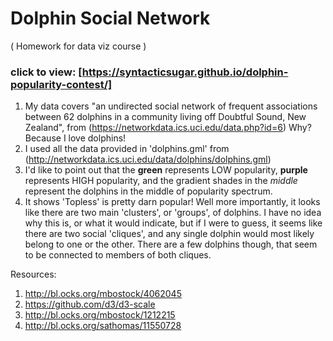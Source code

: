 # Dolphin Social Network
( Homework for data viz course )

### click to view: [https://syntacticsugar.github.io/dolphin-popularity-contest/]

1. My data covers "an undirected social network of frequent associations between 62 dolphins in a community living off Doubtful Sound, New Zealand", from (https://networkdata.ics.uci.edu/data.php?id=6)  Why?  Because I love dolphins!
1. I used all the data provided in 'dolphins.gml' from (http://networkdata.ics.uci.edu/data/dolphins/dolphins.gml)
1. I'd like to point out that the **green** represents LOW popularity, **purple** represents HIGH popularity, and the gradient shades in the *middle* represent the dolphins in the middle of popularity spectrum.
1. It shows 'Topless' is pretty darn popular!  Well more importantly, it looks like there are two main 'clusters', or 'groups', of dolphins.  I have no idea why this is, or what it would indicate, but if I were to guess, it seems like there are two social 'cliques', and any single dolphin would most likely belong to one or the other.  There are a few dolphins though, that seem to be connected to members of both cliques.

Resources:
1. http://bl.ocks.org/mbostock/4062045  
1. https://github.com/d3/d3-scale  
1. http://bl.ocks.org/mbostock/1212215  
1. http://bl.ocks.org/sathomas/11550728  
